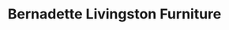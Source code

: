 ---
title: "Bernadette Livingston Furniture"
url: /east-greenwich/bernadette-livingston-furniture/
shop: Möbel
---